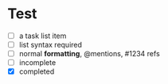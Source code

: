 # Test
- [ ] a task list item
- [ ] list syntax required
- [ ] normal **formatting**, @mentions, #1234 refs
- [ ] incomplete
- [x] completed
